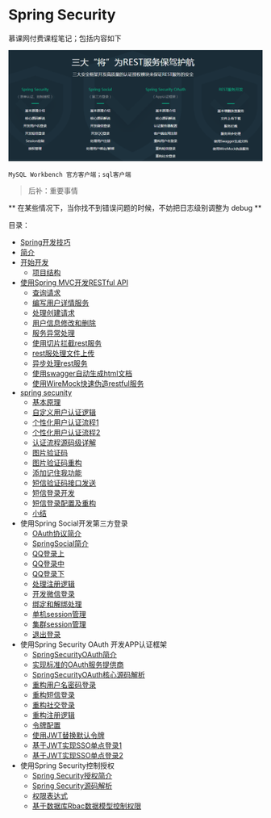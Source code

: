 # Spring Security
慕课网付费课程笔记；包括内容如下

![](/assets/image/imooc/spring_secunity/snipaste_20180801_143958.png)

```
MySQL Workbench 官方客户端；sql客户端
```
> 后补：重要事情

** 在某些情况下，当你找不到错误问题的时候，不妨把日志级别调整为 debug **


目录：
* [Spring开发技巧](/chapter/imooc/spring_security/spring_sound_code_skill.md)
* [简介](/chapter/imooc/spring_security/index.md)
* [开始开发]()
  - [项目结构](/chapter/imooc/spring_security/start/项目结构.md)
* [使用Spring MVC开发RESTful API]()
  - [查询请求](/chapter/imooc/spring_security/mvc_restfull_api/查询请求.md)
  - [编写用户详情服务](/chapter/imooc/spring_security/mvc_restfull_api/编写用户详情服务.md)
  - [处理创建请求](/chapter/imooc/spring_security/mvc_restfull_api/处理创建请求.md)
  - [用户信息修改和删除](/chapter/imooc/spring_security/mvc_restfull_api/用户信息修改和删除.md)
  - [服务异常处理](/chapter/imooc/spring_security/mvc_restfull_api/服务异常处理.md)
  - [使用切片拦截rest服务](/chapter/imooc/spring_security/mvc_restfull_api/使用切片拦截rest服务.md)
  - [rest服处理文件上传](/chapter/imooc/spring_security/mvc_restfull_api/file_upload.md)
  - [异步处理rest服务](/chapter/imooc/spring_security/mvc_restfull_api/异步处理rest服务.md)
  - [使用swagger自动生成html文档](/chapter/imooc/spring_security/mvc_restfull_api/使用swagger自动生成html文档.md)
  - [使用WireMock快速伪造restful服务](/chapter/imooc/spring_security/mvc_restfull_api/使用WireMock快速伪造restful服务.md)
* [spring secunity](/chapter/imooc/spring_security/security/index.md)
  - [基本原理](/chapter/imooc/spring_security/security/基本原理.md)
  - [自定义用户认证逻辑](/chapter/imooc/spring_security/security/自定义用户认证逻辑.md)
  - [个性化用户认证流程1](/chapter/imooc/spring_security/security/个性化用户认证流程1.md)
  - [个性化用户认证流程2](/chapter/imooc/spring_security/security/个性化用户认证流程2.md)
  - [认证流程源码级详解](/chapter/imooc/spring_security/security/认证流程源码级详解.md)
  - [图片验证码](/chapter/imooc/spring_security/security/图片验证码.md)
  - [图片验证码重构](/chapter/imooc/spring_security/security/图片验证码重构.md)
  - [添加记住我功能](/chapter/imooc/spring_security/security/添加记住我功能.md)
  - [短信验证码接口发送](/chapter/imooc/spring_security/security/短信验证码接口发送.md)
  - [短信登录开发](/chapter/imooc/spring_security/security/短信登录开发.md)
  - [短信登录配置及重构](/chapter/imooc/spring_security/security/短信登录配置及重构.md)
  - [小结](/chapter/imooc/spring_security/security/小结.md)
* 使用Spring Social开发第三方登录
  - [OAuth协议简介](/chapter/imooc/spring_security/social/index.md)
  - [SpringSocial简介](/chapter/imooc/spring_security/social/scocial_index.md)
  - [QQ登录上](/chapter/imooc/spring_security/social/qq_login_1.md)
  - [QQ登录中](/chapter/imooc/spring_security/social/qq_login_2.md)
  - [QQ登录下](/chapter/imooc/spring_security/social/qq_login_3.md)
  - [处理注册逻辑](/chapter/imooc/spring_security/social/处理注册逻辑.md)
  - [开发微信登录](/chapter/imooc/spring_security/social/wechat_login_dev.md)
  - [绑定和解绑处理](/chapter/imooc/spring_security/social/绑定和解绑处理.md)
  - [单机session管理](/chapter/imooc/spring_security/social/单机session管理.md)
  - [集群session管理](/chapter/imooc/spring_security/social/集群session管理.md)
  - [退出登录](/chapter/imooc/spring_security/social/退出登录.md)
* 使用Spring Security OAuth 开发APP认证框架
  - [SpringSecurityOAuth简介](/chapter/imooc/spring_security/oauth/SpringSecurityOAuth简介.md)
  - [实现标准的OAuth服务提供商](/chapter/imooc/spring_security/oauth/实现标准的OAuth服务提供商.md)
  - [SpringSecurityOAuth核心源码解析](/chapter/imooc/spring_security/oauth/SpringSecurityOAuth核心源码解析.md)
  - [重构用户名密码登录](/chapter/imooc/spring_security/oauth/重构用户名密码登录.md)
  - [重构短信登录](/chapter/imooc/spring_security/oauth/重构短信登录.md)
  - [重构社交登录](/chapter/imooc/spring_security/oauth/重构社交登录.md)
  - [重构注册逻辑](/chapter/imooc/spring_security/oauth/重构注册逻辑.md)
  - [令牌配置](/chapter/imooc/spring_security/oauth/令牌配置.md)
  - [使用JWT替换默认令牌](/chapter/imooc/spring_security/oauth/使用JWT替换默认令牌.md)
  - [基于JWT实现SSO单点登录1](/chapter/imooc/spring_security/oauth/jwt_sso1.md)
  - [基于JWT实现SSO单点登录2](/chapter/imooc/spring_security/oauth/jwt_sso2.md)
* 使用Spring Security控制授权
  - [Spring Security授权简介](/chapter/imooc/spring_security/authority/index.md)
  - [Spring Security源码解析](/chapter/imooc/spring_security/authority/source_code_parsing.md)
  - [权限表达式](/chapter/imooc/spring_security/authority/expression.md)
  - [基于数据库Rbac数据模型控制权限](/chapter/imooc/spring_security/authority/rbac_db.md)

